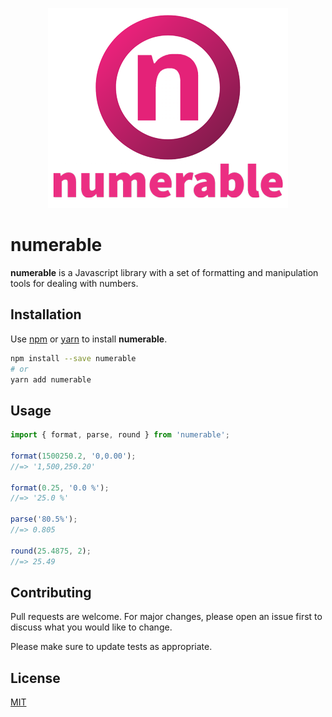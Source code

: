 <p align="center">
  <img src="resources/numerable-logo-with-text-384-320.png">
</p>

# numerable

**numerable** is a Javascript library with a set of formatting and manipulation tools for dealing with numbers.



## Installation

Use [npm](https://www.npmjs.com/) or [yarn](https://yarnpkg.com/) to install **numerable**.

```bash
npm install --save numerable
# or
yarn add numerable
```



## Usage

```javascript
import { format, parse, round } from 'numerable';

format(1500250.2, '0,0.00');
//=> '1,500,250.20'

format(0.25, '0.0 %');
//=> '25.0 %'

parse('80.5%');
//=> 0.805

round(25.4875, 2);
//=> 25.49
```



## Contributing

Pull requests are welcome. For major changes, please open an issue first to discuss what you would like to change.

Please make sure to update tests as appropriate.



## License

[MIT](https://choosealicense.com/licenses/mit/)

